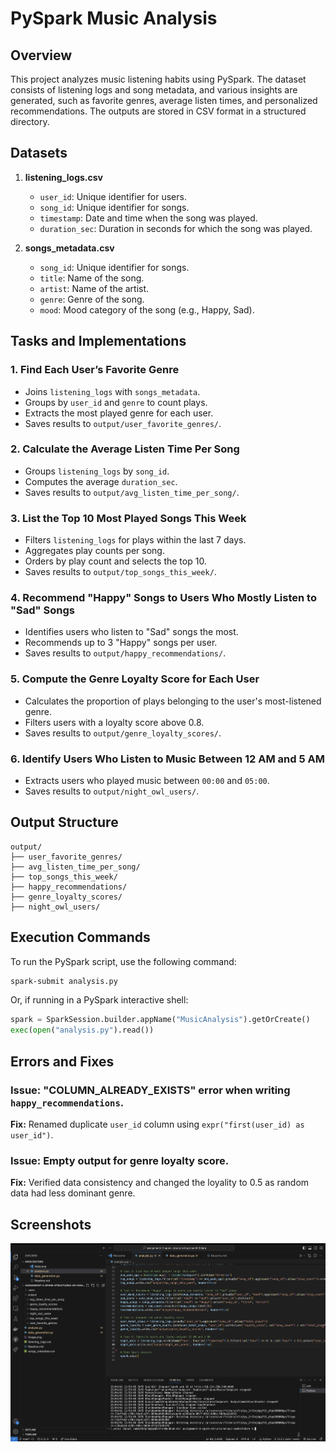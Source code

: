 # PySpark Music Analysis

## Overview
This project analyzes music listening habits using PySpark. The dataset consists of listening logs and song metadata, and various insights are generated, such as favorite genres, average listen times, and personalized recommendations. The outputs are stored in CSV format in a structured directory.

## Datasets
1. **listening_logs.csv**
   - `user_id`: Unique identifier for users.
   - `song_id`: Unique identifier for songs.
   - `timestamp`: Date and time when the song was played.
   - `duration_sec`: Duration in seconds for which the song was played.

2. **songs_metadata.csv**
   - `song_id`: Unique identifier for songs.
   - `title`: Name of the song.
   - `artist`: Name of the artist.
   - `genre`: Genre of the song.
   - `mood`: Mood category of the song (e.g., Happy, Sad).

## Tasks and Implementations

### 1. Find Each User’s Favorite Genre
- Joins `listening_logs` with `songs_metadata`.
- Groups by `user_id` and `genre` to count plays.
- Extracts the most played genre for each user.
- Saves results to `output/user_favorite_genres/`.

### 2. Calculate the Average Listen Time Per Song
- Groups `listening_logs` by `song_id`.
- Computes the average `duration_sec`.
- Saves results to `output/avg_listen_time_per_song/`.

### 3. List the Top 10 Most Played Songs This Week
- Filters `listening_logs` for plays within the last 7 days.
- Aggregates play counts per song.
- Orders by play count and selects the top 10.
- Saves results to `output/top_songs_this_week/`.

### 4. Recommend "Happy" Songs to Users Who Mostly Listen to "Sad" Songs
- Identifies users who listen to "Sad" songs the most.
- Recommends up to 3 "Happy" songs per user.
- Saves results to `output/happy_recommendations/`.

### 5. Compute the Genre Loyalty Score for Each User
- Calculates the proportion of plays belonging to the user's most-listened genre.
- Filters users with a loyalty score above 0.8.
- Saves results to `output/genre_loyalty_scores/`.

### 6. Identify Users Who Listen to Music Between 12 AM and 5 AM
- Extracts users who played music between `00:00` and `05:00`.
- Saves results to `output/night_owl_users/`.

## Output Structure
```
output/
├── user_favorite_genres/
├── avg_listen_time_per_song/
├── top_songs_this_week/
├── happy_recommendations/
├── genre_loyalty_scores/
├── night_owl_users/
```

## Execution Commands
To run the PySpark script, use the following command:
```bash
spark-submit analysis.py
```
Or, if running in a PySpark interactive shell:
```python
spark = SparkSession.builder.appName("MusicAnalysis").getOrCreate()
exec(open("analysis.py").read())
```

## Errors and Fixes
### Issue: "COLUMN_ALREADY_EXISTS" error when writing `happy_recommendations`.
**Fix:** Renamed duplicate `user_id` column using `expr("first(user_id) as user_id")`.

### Issue: Empty output for genre loyalty score.
**Fix:** Verified data consistency and changed the loyality to 0.5 as random data had less dominant genre.

## Screenshots
![Alt text](image-1.png)

